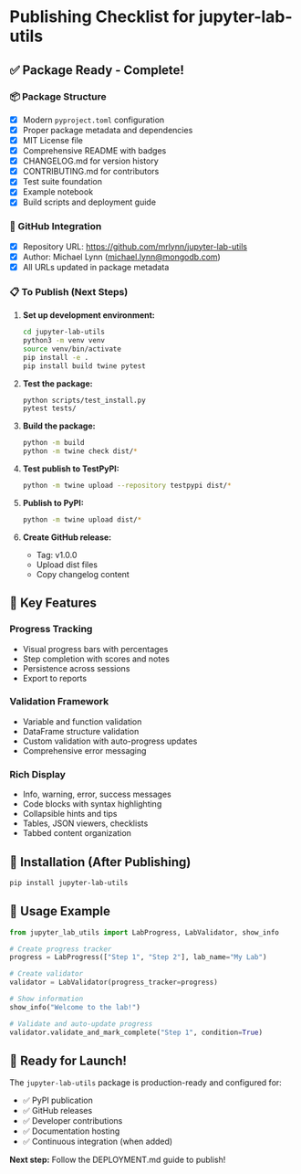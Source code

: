 # Publishing Checklist for jupyter-lab-utils

## ✅ Package Ready - Complete!

### 📦 Package Structure
- [x] Modern `pyproject.toml` configuration
- [x] Proper package metadata and dependencies
- [x] MIT License file
- [x] Comprehensive README with badges
- [x] CHANGELOG.md for version history
- [x] CONTRIBUTING.md for contributors
- [x] Test suite foundation
- [x] Example notebook
- [x] Build scripts and deployment guide

### 🔗 GitHub Integration
- [x] Repository URL: https://github.com/mrlynn/jupyter-lab-utils
- [x] Author: Michael Lynn (michael.lynn@mongodb.com)
- [x] All URLs updated in package metadata

### 📋 To Publish (Next Steps)

1. **Set up development environment:**
   ```bash
   cd jupyter-lab-utils
   python3 -m venv venv
   source venv/bin/activate
   pip install -e .
   pip install build twine pytest
   ```

2. **Test the package:**
   ```bash
   python scripts/test_install.py
   pytest tests/
   ```

3. **Build the package:**
   ```bash
   python -m build
   python -m twine check dist/*
   ```

4. **Test publish to TestPyPI:**
   ```bash
   python -m twine upload --repository testpypi dist/*
   ```

5. **Publish to PyPI:**
   ```bash
   python -m twine upload dist/*
   ```

6. **Create GitHub release:**
   - Tag: v1.0.0
   - Upload dist files
   - Copy changelog content

## 🎯 Key Features

### Progress Tracking
- Visual progress bars with percentages
- Step completion with scores and notes
- Persistence across sessions
- Export to reports

### Validation Framework
- Variable and function validation
- DataFrame structure validation
- Custom validation with auto-progress updates
- Comprehensive error messaging

### Rich Display
- Info, warning, error, success messages
- Code blocks with syntax highlighting
- Collapsible hints and tips
- Tables, JSON viewers, checklists
- Tabbed content organization

## 🚀 Installation (After Publishing)

```bash
pip install jupyter-lab-utils
```

## 📝 Usage Example

```python
from jupyter_lab_utils import LabProgress, LabValidator, show_info

# Create progress tracker
progress = LabProgress(["Step 1", "Step 2"], lab_name="My Lab")

# Create validator
validator = LabValidator(progress_tracker=progress)

# Show information
show_info("Welcome to the lab!")

# Validate and auto-update progress
validator.validate_and_mark_complete("Step 1", condition=True)
```

## 🎉 Ready for Launch!

The `jupyter-lab-utils` package is production-ready and configured for:
- ✅ PyPI publication
- ✅ GitHub releases
- ✅ Developer contributions
- ✅ Documentation hosting
- ✅ Continuous integration (when added)

**Next step:** Follow the DEPLOYMENT.md guide to publish!